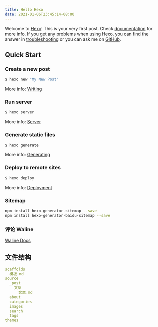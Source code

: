 ```yaml
---
title: Hello Hexo
date: 2021-01-06T23:45:14+08:00
---
```

Welcome to [Hexo](https://hexo.io/)! This is your very first post. Check [documentation](https://hexo.io/docs/) for more info. If you get any problems when using Hexo, you can find the answer in [troubleshooting](https://hexo.io/docs/troubleshooting.html) or you can ask me on [GitHub](https://github.com/hexojs/hexo/issues).

## Quick Start

### Create a new post

``` bash
$ hexo new "My New Post"
```

More info: [Writing](https://hexo.io/docs/writing.html)

### Run server

``` bash
$ hexo server
```

More info: [Server](https://hexo.io/docs/server.html)

### Generate static files

``` bash
$ hexo generate
```

More info: [Generating](https://hexo.io/docs/generating.html)

### Deploy to remote sites

``` bash
$ hexo deploy
```

More info: [Deployment](https://hexo.io/docs/one-command-deployment.html)

### Sitemap

```bash
npm install hexo-generator-sitemap --save
npm install hexo-generator-baidu-sitemap --save
```

### 评论 Waline

[Waline Docs](https://waline.js.org/guide/get-started/)

## 文件结构

```yml
scaffolds
  模板.md
source
  _post
    文章
      文章.md
  about
  categories
  images
  search
  tags
themes
```
